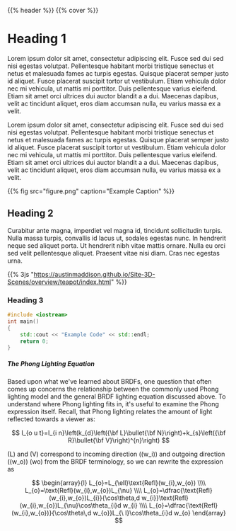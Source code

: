 ---
---
{{% header %}}
{{% cover %}}

# Heading 1
Lorem ipsum dolor sit amet, consectetur adipiscing elit. Fusce sed dui sed nisi egestas volutpat. Pellentesque habitant morbi tristique senectus et netus et malesuada fames ac turpis egestas. Quisque placerat semper justo id aliquet. Fusce placerat suscipit tortor ut vestibulum. Etiam vehicula dolor nec mi vehicula, ut mattis mi porttitor. Duis pellentesque varius eleifend. Etiam sit amet orci ultrices dui auctor blandit a a dui. Maecenas dapibus, velit ac tincidunt aliquet, eros diam accumsan nulla, eu varius massa ex a velit.

Lorem ipsum dolor sit amet, consectetur adipiscing elit. Fusce sed dui sed nisi egestas volutpat. Pellentesque habitant morbi tristique senectus et netus et malesuada fames ac turpis egestas. Quisque placerat semper justo id aliquet. Fusce placerat suscipit tortor ut vestibulum. Etiam vehicula dolor nec mi vehicula, ut mattis mi porttitor. Duis pellentesque varius eleifend. Etiam sit amet orci ultrices dui auctor blandit a a dui. Maecenas dapibus, velit ac tincidunt aliquet, eros diam accumsan nulla, eu varius massa ex a velit.

{{% fig src="figure.png" caption="Example Caption" %}}

## Heading 2
Curabitur ante magna, imperdiet vel magna id, tincidunt sollicitudin turpis. Nulla massa turpis, convallis id lacus ut, sodales egestas nunc. In hendrerit neque sed aliquet porta. Ut hendrerit nibh vitae mattis ornare. Nulla eu orci sed velit pellentesque aliquet. Praesent vitae nisi diam. Cras nec egestas urna.

{{% 3js "https://austinmaddison.github.io/Site-3D-Scenes/overview/teapot/index.html" %}}

### Heading 3

```cpp {linenos=table,hl_lines=[8,"15-17"],linenostart=199}
#include <iostream>
int main()
{
    std::cout << "Example Code" << std::endl;
    return 0;
}
```
##### The Phong Lighting Equation
Based upon what we've learned about BRDFs, one question that often comes up concerns
the relationship between the commonly used Phong lighting model and the general BRDF
lighting equation discussed above. To understand where Phong lighting fits in, it's useful
to examine the Phong expression itself. Recall, that Phong lighting relates the amount of
light reflected towards a viewer as:

$$
I_{o u t}=I_{i n}\left(k_{d}\left({\bf L}\bullet{\bf N}\right)+k_{s}\left({\bf R}\bullet{\bf V}\right)^{n}\right)
$$


\(L\) and \(V\) correspond to incoming direction \((w_i)\) and outgoing direction \((w_o)\) (wo) from the 
BRDF terminology, so we can rewrite the expression as 

$$
\begin{array}{l}
L_{o}=L_{\ell}\text{Refl}(w_{i},w_{o}) \\\\
L_{o}=\text{Refl}(w_{i},w_{o})L_{\nu} \\\\
L_{o}=\dfrac{\text{Refl}(w_{i},w_{o})L_{i}}{\cos\theta,d w_{i}}\text{Refl}(w_{i},w_{o})L_{\nu}\cos\theta_{i}d w_{i} \\\\
L_{o}=\dfrac{\text{Refl}(w_{i},w_{o})}{\cos\theta\,d w_{o}}L_{\ l}\cos\theta_{i}d w_{o}
\end{array}
$$